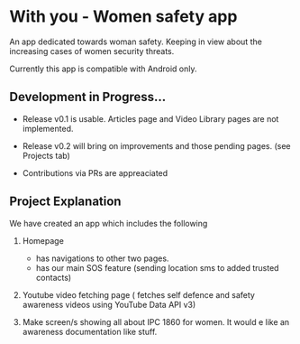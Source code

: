 # With you - Women safety app

An app dedicated towards woman safety. Keeping in view about the increasing cases of women security threats.

Currently this app is compatible with Android only.

## Development in Progress...

- Release v0.1 is usable. Articles page and Video Library pages are not implemented. 

- Release v0.2 will bring on improvements and those pending pages. (see Projects tab) 

- Contributions via PRs are appreaciated

## Project Explanation

We have created an app which includes the following
1. Homepage
   - has navigations to other two pages.
   - has our main SOS feature (sending location sms to added trusted contacts)

2. Youtube video fetching page ( fetches self defence and safety awareness videos using YouTube Data API v3)

3. Make screen/s showing all about IPC 1860 for women. It would e like an awareness documentation like stuff.


